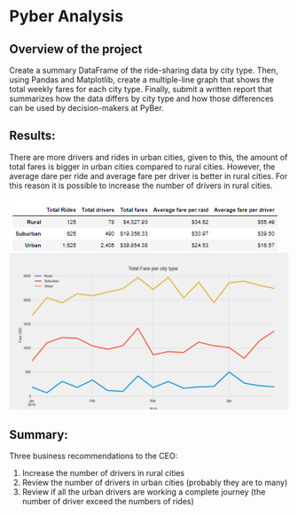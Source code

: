 
# Pyber Analysis

## Overview of the project
Create a summary DataFrame of the ride-sharing data by city type. Then, using Pandas and Matplotlib, create a multiple-line graph that shows the total weekly fares for each city type. Finally, submit a written report that summarizes how the data differs by city type and how those differences can be used by decision-makers at PyBer.

## Results:

There are more drivers and rides in urban cities, given to this, the amount of total fares is bigger in urban cities compared to rural cities. However, the average dare per ride and average fare per driver is better in rural cities. For this reason it is possible to increase the number of drivers in rural cities.  

![City type comparison](/analysis/tabla1.png)
![Fare per city type](/analysis/PyBer_fare_summary.png)

## Summary:


Three business recommendations to the CEO:

1. Increase the number of drivers in rural cities
2. Review the number of drivers in urban cities (probably they are to many)
3. Review if all the urban drivers are working a complete journey (the number of driver exceed the numbers of rides)

